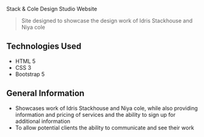 Stack & Cole Design Studio  Website

> Site designed to showcase the design work of Idris Stackhouse and Niya cole

## Technologies Used
- HTML 5
- CSS 3
- Bootstrap 5

## General Information
- Showcases work of Idris Stackhouse and Niya cole, while also providing information and pricing of services and the ability to sign up for additional information
- To allow potential clients the ability to communicate and see their work
